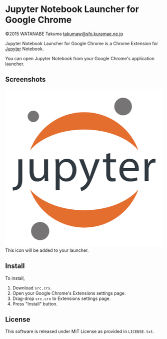 Jupyter Notebook Launcher for Google Chrome
===========================================

©2015 WATANABE Takuma <takumaw@sfo.kuramae.ne.jp>

Jupyter Notebook Launcher for Google Chrome is a Chrome Extension for [Jupyter](http://jupyter.org/) Notebook.

You can open Jupyter Notebook from your Google Chrome's application launcher.

Screenshots
-----------

![icon](https://github.com/takumaw/jupyter-notebook-launcher-for-google-chrome/raw/master/src/icon_512.png)  
This icon will be added to your launcher.

Install
-------

To install,

1. Download `src.crx`.
2. Open your Google Chrome's Extensions settings page.
3. Drag-drop `src.crx` to Extensions settings page.
4. Press "Install" button.


License
-------
This software is released under MIT License as provided in `LICENSE.txt`.
